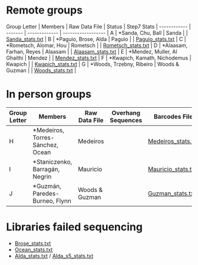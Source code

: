 # Remote groups

Group Letter | Members | Raw Data File | Status | Step7 Stats |
------------ | ------- | ------------- | ------------------ |
A | \*Sanda, Chu, Ball | Sanda |  | [Sanda_stats.txt](step7_stats/Sanda_stats.txt) | 
B | \*Paguio, Brose, Alda | Paguio |  | [Paguio_stats.txt](step7_stats/Paguio_stats.txt) | 
C | \*Rometsch, Alomar, Hou | Rometsch |  | [Rometsch_stats.txt](step7_stats/Rometsch_stats.txt) | 
D | \*Alaasam, Farhan, Reyes | Alaasam |  | [Alaasam_stats.txt](step7_stats/Alaasam_stats.txt) | 
E | \*Mendez, Muller, Al Ghaithi | Mendez |  | [Mendez_stats.txt](step7_stats/Mendez_stats.txt) | 
F | \*Kwapich, Kamath, Nichodemus | Kwapich |  | [Kwapich_stats.txt](step7_stats/Kwapich_stats.txt) | 
G | \*Woods, Trzebny, Ribeiro | Woods & Guzman |  | [Woods_stats.txt](step7_stats/Woods_stats.txt) | 


# In person groups

Group Letter | Members | Raw Data File | Overhang Sequences | Barcodes File |
------------ | ------- | ------------- | ------------------ | ------------- |
H | \*Medeiros, Torres-Sánchez, Ocean | Medeiros |  | [Medeiros_stats.txt](step7_stats/Medeiros_stats.txt) |
I | \*Staniczenko, Barragán, Negrin | Mauricio |  | [Mauricio_stats.txt](step7_stats/Mauricio_stats.txt) |
J | \*Guzmán, Paredes-Burneo, Flynn | Woods & Guzman |  | [Guzman_stats.txt](step7_stats/Guzman_stats.txt) |

# Libraries failed sequencing

* [Brose_stats.txt](step7_stats/Brose_stats.txt)
* [Ocean_stats.txt](step7_stats/Ocean_stats.txt)
* [Alda_stats.txt](step7_stats/Alda-subset_stats.txt) / [Alda_s5_stats.txt](step7_stats/Alda_s5_consens_stats.txt)

